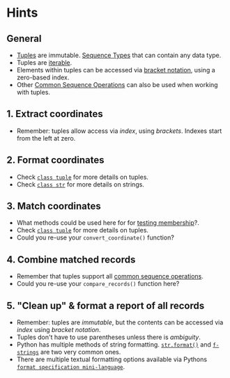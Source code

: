 # Hints

## General

- [Tuples][tuples] are immutable.
  [Sequence Types][sequence types] that can contain any data type.
- Tuples are [iterable][iterable].
- Elements within tuples can be accessed via [bracket notation][bracket notation], using a zero-based index.
- Other [Common Sequence Operations][common sequence operations] can also be used when working with tuples.

## 1. Extract coordinates

- Remember: tuples allow access via _index_, using _brackets_. Indexes start from the left at zero.

## 2. Format coordinates

- Check [`class tuple`][class tuple] for more details on tuples.
- Check [`class str`][class str] for more details on strings.

## 3. Match coordinates

- What methods could be used here for for [testing membership][testing membership]?.
- Check [`class tuple`][class tuple] for more details on tuples.
- Could you re-use your `convert_coordinate()` function?

## 4. Combine matched records

- Remember that tuples support all [common sequence operations][common sequence operations].
- Could you re-use your `compare_records()` function here?

## 5. "Clean up" & format a report of all records

- Remember: tuples are _immutable_, but the contents can be accessed via _index_ using _bracket notation_.
- Tuples don't have to use parentheses unless there is _ambiguity_.
- Python has multiple methods of string formatting. [`str.format()`][str.format] and [`f-strings`][f-strings] are two very common ones.
- There are multiple textual formatting options available via Pythons [`format specification mini-language`][format specification mini-language].


[tuples]: https://docs.python.org/3/tutorial/datastructures.html#tuples-and-sequences
[sequence types]: https://docs.python.org/3/library/stdtypes.html#typesseq
[iterable]: https://docs.python.org/3/glossary.html#term-iterable
[bracket notation]: https://stackoverflow.com/questions/30250282/whats-the-difference-between-the-square-bracket-and-dot-notations-in-python
[common sequence operations]: https://docs.python.org/3/library/stdtypes.html#common-sequence-operations
[class tuple]: https://docs.python.org/3/library/stdtypes.html#tuple
[class str]: https://docs.python.org/3/library/stdtypes.html#text-sequence-type-str
[str.format]: https://docs.python.org/3/library/stdtypes.html#str.format
[f-strings]: https://docs.python.org/3/tutorial/inputoutput.html#formatted-string-literals
[format specification mini-language]: https://docs.python.org/3/library/string.html#format-specification-mini-language
[testing membership]: https://docs.python.org/3/reference/expressions.html#membership-test-operations